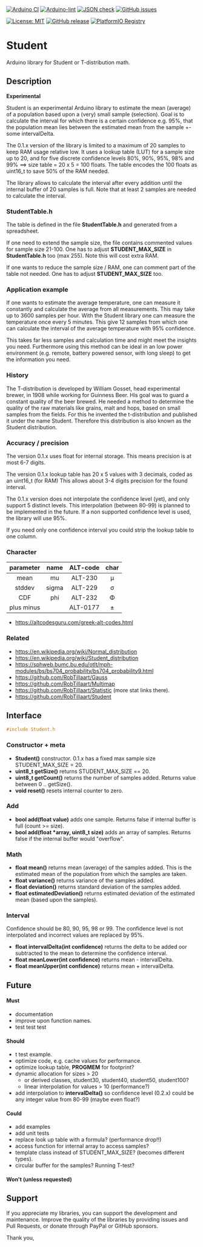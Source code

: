 
[![Arduino CI](https://github.com/RobTillaart/Student/workflows/Arduino%20CI/badge.svg)](https://github.com/marketplace/actions/arduino_ci)
[![Arduino-lint](https://github.com/RobTillaart/Student/actions/workflows/arduino-lint.yml/badge.svg)](https://github.com/RobTillaart/Student/actions/workflows/arduino-lint.yml)
[![JSON check](https://github.com/RobTillaart/Student/actions/workflows/jsoncheck.yml/badge.svg)](https://github.com/RobTillaart/Student/actions/workflows/jsoncheck.yml)
[![GitHub issues](https://img.shields.io/github/issues/RobTillaart/Student.svg)](https://github.com/RobTillaart/Student/issues)

[![License: MIT](https://img.shields.io/badge/license-MIT-green.svg)](https://github.com/RobTillaart/Student/blob/master/LICENSE)
[![GitHub release](https://img.shields.io/github/release/RobTillaart/Student.svg?maxAge=3600)](https://github.com/RobTillaart/Student/releases)
[![PlatformIO Registry](https://badges.registry.platformio.org/packages/robtillaart/library/Student.svg)](https://registry.platformio.org/libraries/robtillaart/Student)


# Student

Arduino library for Student or T-distribution math.


## Description

**Experimental**

Student is an experimental Arduino library to estimate the mean (average) of a population
based upon a (very) small sample (selection).
Goal is to calculate the interval for which there is a certain confidence e.g. 95%, 
that the population mean lies between the estimated mean from the sample +- some intervalDelta.

The 0.1.x version of the library is limited to a maximum of 20 samples to keep RAM usage 
relative low. 
It uses a lookup table (LUT) for a sample size up to 20, and for five discrete confidence 
levels 80%, 90%, 95%, 98% and 99% ==> size table = 20 x 5 = 100 floats. 
The table encodes the 100 floats as uint16_t to save 50% of the RAM needed.

The library allows to calculate the interval after every addition until the internal buffer
of 20 samples is full. Note that at least 2 samples are needed to calculate the interval.


### StudentTable.h

The table is defined in the file **StudentTable.h** and generated from a spreadsheet.

If one need to extend the sample size, the file contains commented values for sample size 21-100.
One has to adjust **STUDENT_MAX_SIZE** in **StudentTable.h** too (max 255).
Note this will cost extra RAM.

If one wants to reduce the sample size / RAM, one can comment part of the table not needed.
One has to adjust **STUDENT_MAX_SIZE** too.


### Application example

If one wants to estimate the average temperature, one can measure it constantly and
calculate the average from all measurements. This may take up to 3600 samples per hour.
With the Student library one can measure the temperature once every 5 minutes.
This give 12 samples from which one can calculate the interval of the average temperature 
with 95% confidence.

This takes far less samples and calculation time and might meet the insights you need.
Furthermore using this method can be ideal in an low power environment (e.g. remote, 
battery powered sensor, with long sleep) to get the information you need.


### History

The T-distribution is developed by William Gosset, head experimental brewer, in 1908 while 
working for Guinness Beer. His goal was to guard a constant quality of the beer brewed.
He needed a method to determine the quality of the raw materials like grains, malt and hops,
based on small samples from the fields. 
For this he invented the t-distribution and published it under the name Student. 
Therefore this distribution is also known as the Student distribution.


### Accuracy / precision

The version 0.1.x uses float for internal storage. This means precision is at most 6-7 digits.

The version 0.1.x lookup table has 20 x 5 values with 3 decimals, coded as an uint16_t (for RAM)
This allows about 3-4 digits precision for the found interval.

The 0.1.x version does not interpolate the confidence level (yet), and only support 5 distinct levels.
This interpolation (between 80-99) is planned to be implemented in the future.
If a non supported confidence level is used, the library will use 95%.

If you need only one confidence interval you could strip the lookup table to one column.


### Character

|  parameter  |  name  |  ALT-code  |  char |
|:-----------:|:------:|:----------:|:-----:|
|  mean       |  mu    |  ALT-230   |   µ   |
|  stddev     | sigma  |  ALT-229   |   σ   |
|  CDF        |  phi   |  ALT-232   |   Φ   |  ALT-237 for lower case
|  plus minus |        |  ALT-0177  |   ±   |

- https://altcodesguru.com/greek-alt-codes.html


### Related

- https://en.wikipedia.org/wiki/Normal_distribution
- https://en.wikipedia.org/wiki/Student_distribution
- https://sphweb.bumc.bu.edu/otlt/mph-modules/bs/bs704_probability/bs704_probability9.html
- https://github.com/RobTillaart/Gauss
- https://github.com/RobTillaart/Multimap
- https://github.com/RobTillaart/Statistic  (more stat links there).
- https://github.com/RobTillaart/Student


## Interface

```cpp
#include Student.h
```

### Constructor + meta

- **Student()** constructor. 0.1.x has a fixed max sample size STUDENT_MAX_SIZE = 20.
- **uint8_t getSize()** returns STUDENT_MAX_SIZE == 20.
- **uint8_t getCount()** returns the number of samples added.
Returns value between 0 .. getSize().
- **void reset()** resets internal counter to zero.

### Add

- **bool add(float value)** adds one sample.
Returns false if internal buffer is full (count >= size).
- **bool add(float \*array, uint8_t size)** adds an array of samples.
Returns false if the internal buffer would "overflow".

### Math

- **float mean()** returns mean (average) of the samples added. 
This is the estimated mean of the population from which the samples are taken.
- **float variance()** returns variance of the samples added.
- **float deviation()** returns standard deviation of the samples added.
- **float estimatedDeviation()** returns estimated deviation of the 
estimated mean (based upon the samples).

### Interval

Confidence should be 80, 90, 95, 98 or 99. 
The confidence level is not interpolated and incorrect values are replaced by 95%.

- **float intervalDelta(int confidence)** returns the delta to be added
oor subtracted to the mean to determine the confidence interval.
- **float meanLower(int confidence)** returns mean - intervalDelta.
- **float meanUpper(int confidence)** returns mean + intervalDelta.


## Future

#### Must

- documentation
- improve upon function names.
- test test test

#### Should

- t test example.
- optimize code, e.g. cache values for performance.
- optimize lookup table, **PROGMEM** for footprint?
- dynamic allocation for sizes > 20
  - or derived classes, student30, student40, student50, student100?
  - linear interpolation for values > 10 (performance?)
- add interpolation to **intervalDelta()** so confidence level (0.2.x)
  could be any integer value from 80-99 (maybe even float?)

#### Could

- add examples
- add unit tests
- replace look up table with a formula? (performance drop!!)
- access function for internal array to access samples?
- template class instead of STUDENT_MAX_SIZE? (becomes different types).
- circular buffer for the samples? Running T-test?

#### Won't (unless requested)


## Support

If you appreciate my libraries, you can support the development and maintenance.
Improve the quality of the libraries by providing issues and Pull Requests, or
donate through PayPal or GitHub sponsors.

Thank you,

